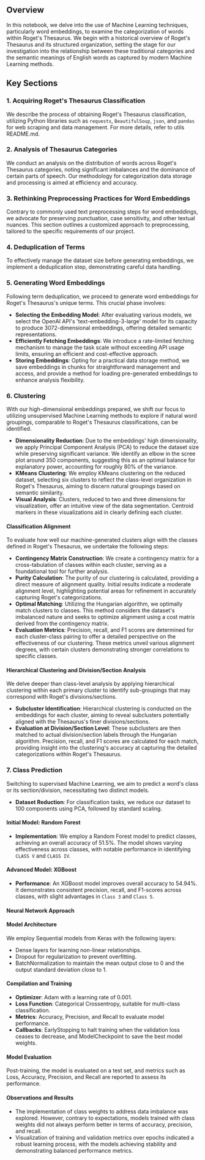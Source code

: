 ## Overview
In this notebook, we delve into the use of Machine Learning techniques, particularly word embeddings, to examine the categorization of words within Roget's Thesaurus. We begin with a historical overview of Roget's Thesaurus and its structured organization, setting the stage for our investigation into the relationship between these traditional categories and the semantic meanings of English words as captured by modern Machine Learning methods.

## Key Sections

### 1. Acquiring Roget's Thesaurus Classification
We describe the process of obtaining Roget's Thesaurus classification, utilizing Python libraries such as `requests`, `BeautifulSoup`, `json`, and `pandas` for web scraping and data management. For more details, refer to utils README.md.

### 2. Analysis of Thesaurus Categories
We conduct an analysis on the distribution of words across Roget's Thesaurus categories, noting significant imbalances and the dominance of certain parts of speech. Our methodology for categorization data storage and processing is aimed at efficiency and accuracy.

### 3. Rethinking Preprocessing Practices for Word Embeddings
Contrary to commonly used text preprocessing steps for word embeddings, we advocate for preserving punctuation, case sensitivity, and other textual nuances. This section outlines a customized approach to preprocessing, tailored to the specific requirements of our project.

### 4. Deduplication of Terms
To effectively manage the dataset size before generating embeddings, we implement a deduplication step, demonstrating careful data handling.

### 5. Generating Word Embeddings
Following term deduplication, we proceed to generate word embeddings for Roget's Thesaurus's unique terms. This crucial phase involves:
- **Selecting the Embedding Model**: After evaluating various models, we select the OpenAI API's 'text-embedding-3-large' model for its capacity to produce 3072-dimensional embeddings, offering detailed semantic representations.
- **Efficiently Fetching Embeddings**: We introduce a rate-limited fetching mechanism to manage the task scale without exceeding API usage limits, ensuring an efficient and cost-effective approach.
- **Storing Embeddings**: Opting for a practical data storage method, we save embeddings in chunks for straightforward management and access, and provide a method for loading pre-generated embeddings to enhance analysis flexibility.

### 6. Clustering 

With our high-dimensional embeddings prepared, we shift our focus to utilizing unsupervised Machine Learning methods to explore if natural word groupings, comparable to Roget's Thesaurus classifications, can be identified.
- **Dimensionality Reduction**: Due to the embeddings' high dimensionality, we apply Principal Component Analysis (PCA) to reduce the dataset size while preserving significant variance. We identify an elbow in the scree plot around 350 components, suggesting this as an optimal balance for explanatory power, accounting for roughly 80% of the variance.
- **KMeans Clustering**: We employ KMeans clustering on the reduced dataset, selecting six clusters to reflect the class-level organization in Roget's Thesaurus, aiming to discern natural groupings based on semantic similarity.
- **Visual Analysis**: Clusters, reduced to two and three dimensions for visualization, offer an intuitive view of the data segmentation. Centroid markers in these visualizations aid in clearly defining each cluster.

#### Classification Alignment
To evaluate how well our machine-generated clusters align with the classes defined in Roget's Thesaurus, we undertake the following steps:
- **Contingency Matrix Construction**: We create a contingency matrix for a cross-tabulation of classes within each cluster, serving as a foundational tool for further analysis.
- **Purity Calculation**: The purity of our clustering is calculated, providing a direct measure of alignment quality. Initial results indicate a moderate alignment level, highlighting potential areas for refinement in accurately capturing Roget's categorizations.
- **Optimal Matching**: Utilizing the Hungarian algorithm, we optimally match clusters to classes. This method considers the dataset's imbalanced nature and seeks to optimize alignment using a cost matrix derived from the contingency matrix.
- **Evaluation Metrics**: Precision, recall, and F1 scores are determined for each cluster-class pairing to offer a detailed perspective on the effectiveness of our clustering. These metrics unveil various alignment degrees, with certain clusters demonstrating stronger correlations to specific classes.

#### Hierarchical Clustering and Division/Section Analysis
We delve deeper than class-level analysis by applying hierarchical clustering within each primary cluster to identify sub-groupings that may correspond with Roget's divisions/sections.
- **Subcluster Identification**: Hierarchical clustering is conducted on the embeddings for each cluster, aiming to reveal subclusters potentially aligned with the Thesaurus's finer divisions/sections.
- **Evaluation at Division/Section Level**: These subclusters are then matched to actual division/section labels through the Hungarian algorithm. Precision, recall, and F1 scores are calculated for each match, providing insight into the clustering's accuracy at capturing the detailed categorizations within Roget's Thesaurus.

### 7. Class Prediction
Switching to supervised Machine Learning, we aim to predict a word's class or its section/division, necessitating two distinct models.
- **Dataset Reduction**: For classification tasks, we reduce our dataset to 100 components using PCA, followed by standard scaling.

#### Initial Model: Random Forest
- **Implementation**: We employ a Random Forest model to predict classes, achieving an overall accuracy of 51.5%. The model shows varying effectiveness across classes, with notable performance in identifying `CLASS V` and `CLASS IV`.

#### Advanced Model: XGBoost
- **Performance**: An XGBoost model improves overall accuracy to 54.94%. It demonstrates consistent precision, recall, and F1-scores across classes, with slight advantages in `Class 3` and `Class 5`.

#### Neural Network Approach

#### Model Architecture
We employ Sequential models from Keras with the following layers:
- Dense layers for learning non-linear relationships.
- Dropout for regularization to prevent overfitting.
- BatchNormalization to maintain the mean output close to 0 and the output standard deviation close to 1.

#### Compilation and Training
- **Optimizer**: Adam with a learning rate of 0.001.
- **Loss Function**: Categorical Crossentropy, suitable for multi-class classification.
- **Metrics**: Accuracy, Precision, and Recall to evaluate model performance.
- **Callbacks**: EarlyStopping to halt training when the validation loss ceases to decrease, and ModelCheckpoint to save the best model weights.

#### Model Evaluation
Post-training, the model is evaluated on a test set, and metrics such as Loss, Accuracy, Precision, and Recall are reported to assess its performance.

#### Observations and Results
- The implementation of class weights to address data imbalance was explored. However, contrary to expectations, models trained with class weights did not always perform better in terms of accuracy, precision, and recall.
- Visualization of training and validation metrics over epochs indicated a robust learning process, with the models achieving stability and demonstrating balanced performance metrics.

